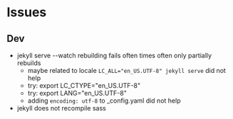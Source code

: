 # Issues

## Dev

- jekyll serve --watch rebuilding fails often times often only partially rebuilds
  - maybe related to locale `LC_ALL="en_US.UTF-8" jekyll serve` did not help 
  - try: export LC_CTYPE="en_US.UTF-8"
  - try: export LANG="en_US.UTF-8"
  - adding `encoding: utf-8` to _config.yaml did not help
- jekyll does not recompile sass
